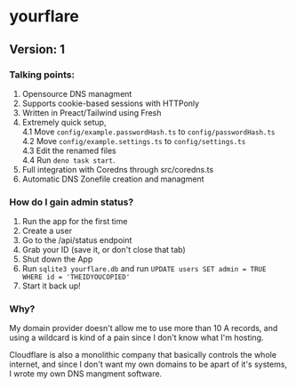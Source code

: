# yourflare
## Version: 1

### Talking points:
1. Opensource DNS managment
2. Supports cookie-based sessions with HTTPonly
3. Written in Preact/Tailwind using Fresh
4. Extremely quick setup,  
4.1 Move `config/example.passwordHash.ts` to `config/passwordHash.ts`  
4.2 Move `config/example.settings.ts` to `config/settings.ts`  
4.3 Edit the renamed files  
4.4 Run `deno task start`.
5. Full integration with Coredns through src/coredns.ts
6. Automatic DNS Zonefile creation and managment

### How do I gain admin status?
1. Run the app for the first time
2. Create a user
3. Go to the /api/status endpoint
4. Grab your ID (save it, or don't close that tab)
5. Shut down the App
6. Run `sqlite3 yourflare.db` and run `UPDATE users SET admin = TRUE WHERE id = 'THEIDYOUCOPIED'`
7. Start it back up!

### Why?
My domain provider doesn't allow me to use more than 10 A records, and using a wildcard is kind of a pain since I don't know what I'm hosting.

Cloudflare is also a monolithic company that basically controls the whole internet, and since I don't want my own domains to be apart of it's systems, I wrote my own DNS mangment software.